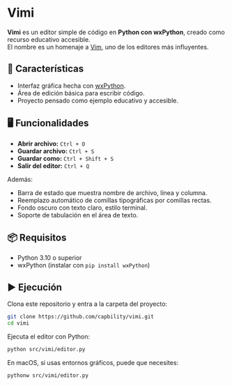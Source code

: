# Vimi

**Vimi** es un editor simple de código en **Python con wxPython**, creado como recurso educativo accesible.  
El nombre es un homenaje a [Vim](https://www.vim.org/), uno de los editores más influyentes.

## 🚀 Características

- Interfaz gráfica hecha con [wxPython](https://wxpython.org/).
- Área de edición básica para escribir código.
- Proyecto pensado como ejemplo educativo y accesible.

## 🖥️ Funcionalidades

- **Abrir archivo:** `Ctrl + O`
- **Guardar archivo:** `Ctrl + S`
- **Guardar como:** `Ctrl + Shift + S`
- **Salir del editor:** `Ctrl + Q`

Además:
- Barra de estado que muestra nombre de archivo, línea y columna.
- Reemplazo automático de comillas tipográficas por comillas rectas.
- Fondo oscuro con texto claro, estilo terminal.
- Soporte de tabulación en el área de texto.

## 📦 Requisitos

- Python 3.10 o superior
- wxPython (instalar con `pip install wxPython`)

## ▶️ Ejecución

Clona este repositorio y entra a la carpeta del proyecto:
```bash
git clone https://github.com/capbility/vimi.git
cd vimi
```

Ejecuta el editor con Python:

```bash
python src/vimi/editor.py
```

En macOS, si usas entornos gráficos, puede que necesites:
```bash
pythonw src/vimi/editor.py
```

